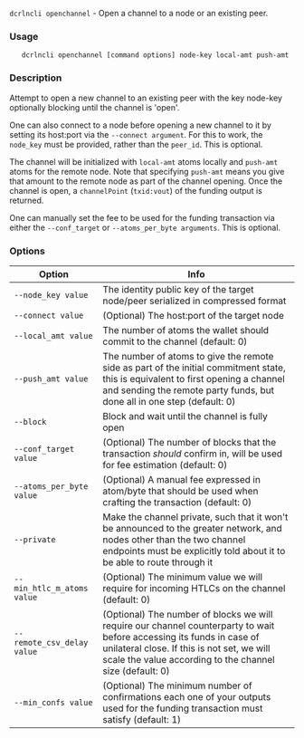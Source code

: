 `dcrlncli openchannel` - Open a channel to a node or an existing peer.

### Usage
```
   dcrlncli openchannel [command options] node-key local-amt push-amt
```

### Description
   
Attempt to open a new channel to an existing peer with the key node-key
optionally blocking until the channel is 'open'.

One can also connect to a node before opening a new channel to it by
setting its host:port via the `--connect argument`. For this to work,
the `node_key` must be provided, rather than the `peer_id`. This is optional.

The channel will be initialized with `local-amt` atoms locally and `push-amt`
atoms for the remote node. Note that specifying `push-amt` means you give that
amount to the remote node as part of the channel opening. Once the channel is open,
a `channelPoint` (`txid:vout`) of the funding output is returned.

One can manually set the fee to be used for the funding transaction via either
the `--conf_target` or `--atoms_per_byte arguments`. This is optional.

### Options
|Option|Info|
|--|--|
|`--node_key value`|          The identity public key of the target node/peer serialized in compressed format|
|`--connect value`|           (Optional) The host:port of the target node|
|`--local_amt value`|         The number of atoms the wallet should commit to the channel (default: 0)|
|`--push_amt value`|          The number of atoms to give the remote side as part of the initial commitment state, this is equivalent to first opening a channel and sending the remote party funds, but done all in one step (default: 0)|
|`--block`|                   Block and wait until the channel is fully open|
|`--conf_target value`|       (Optional) The number of blocks that the transaction *should* confirm in, will be used for fee estimation (default: 0)|
|`--atoms_per_byte value`|    (Optional) A manual fee expressed in atom/byte that should be used when crafting the transaction (default: 0)|
|`--private`|                 Make the channel private, such that it won't be announced to the greater network, and nodes other than the two channel endpoints must be explicitly told about it to be able to route through it|
|`--min_htlc_m_atoms value`|  (Optional) The minimum value we will require for incoming HTLCs on the channel (default: 0)|
|`--remote_csv_delay value`|  (Optional) The number of blocks we will require our channel counterparty to wait before accessing its funds in case of unilateral close. If this is not set, we will scale the value according to the channel size (default: 0)|
|`--min_confs value`|         (Optional) The minimum number of confirmations each one of your outputs used for the funding transaction must satisfy (default: 1)|
